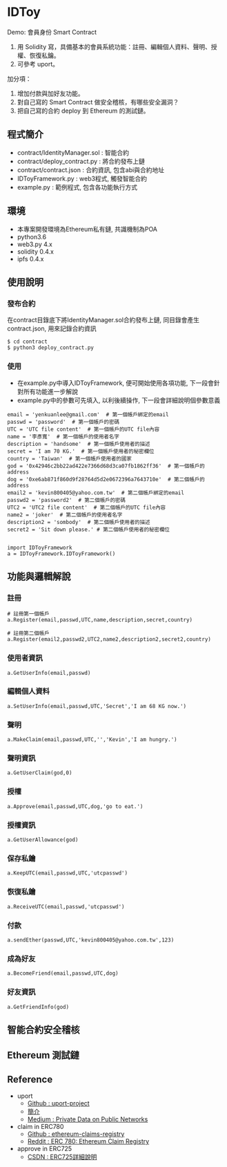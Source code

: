 # IDToy
Demo: 會員身份 Smart Contract
1. 用 Solidity 寫，具備基本的會員系統功能：註冊、編輯個人資料、聲明、授權、恢復私鑰。
2. 可參考 uport。

加分項：
1. 增加付款與加好友功能。
2. 對自己寫的 Smart Contract 做安全稽核，有哪些安全漏洞？
3. 把自己寫的合約 deploy 到 Ethereum 的測試鏈。

## 程式簡介
- contract/IdentityManager.sol : 智能合約
- contract/deploy_contract.py : 將合約發布上鏈
- contract/contract.json : 合約資訊, 包含abi與合約地址
- IDToyFramework.py : web3程式, 觸發智能合約
- example.py : 範例程式, 包含各功能執行方式


## 環境
- 本專案開發環境為Ethereum私有鏈, 共識機制為POA
- python3.6
- web3.py 4.x
- solidity 0.4.x
- ipfs 0.4.x

## 使用說明
### 發布合約
在contract目錄底下將IdentityManager.sol合約發布上鏈, 同目錄會產生contract.json, 用來記錄合約資訊
```
$ cd contract
$ python3 deploy_contract.py
```
### 使用
- 在example.py中導入IDToyFramework, 便可開始使用各項功能, 下一段會針對所有功能進一步解說
- example.py中的參數可先填入, 以利後續操作, 下一段會詳細說明個參數意義
```
email = 'yenkuanlee@gmail.com'  # 第一個帳戶綁定的email
passwd = 'password'  # 第一個帳戶的密碼
UTC = 'UTC file content'  # 第一個帳戶的UTC file內容
name = '李彥寬'  # 第一個帳戶的使用者名字
description = 'handsome'  # 第一個帳戶使用者的描述
secret = 'I am 70 KG.'  # 第一個帳戶使用者的秘密欄位
country = 'Taiwan'  # 第一個帳戶使用者的國家
god = '0x42946c2bb22ad422e7366d68d3ca07fb1862ff36'  # 第一個帳戶的address
dog = '0xe6ab871f860d9f28764d5d2e0672396a7643710e'  # 第二個帳戶的address
email2 = 'kevin800405@yahoo.com.tw'  # 第二個帳戶綁定的email
passwd2 = 'password2'  # 第二個帳戶的密碼
UTC2 = 'UTC2 file content'  # 第二個帳戶的UTC file內容
name2 = 'joker'  # 第二個帳戶的使用者名字
description2 = 'sombody'  # 第二個帳戶使用者的描述
secret2 = 'Sit down please.' # 第二個帳戶使用者的秘密欄位


import IDToyFramework
a = IDToyFramework.IDToyFramework()
```

## 功能與邏輯解說
### 註冊
```
# 註冊第一個帳戶
a.Register(email,passwd,UTC,name,description,secret,country)

# 註冊第二個帳戶
a.Register(email2,passwd2,UTC2,name2,description2,secret2,country)
```
### 使用者資訊
```
a.GetUserInfo(email,passwd)
```
### 編輯個人資料
```
a.SetUserInfo(email,passwd,UTC,'Secret','I am 68 KG now.')
```
### 聲明
```
a.MakeClaim(email,passwd,UTC,'','Kevin','I am hungry.')
```
### 聲明資訊
```
a.GetUserClaim(god,0)
```
### 授權
```
a.Approve(email,passwd,UTC,dog,'go to eat.')
```
### 授權資訊
```
a.GetUserAllowance(god)
```
### 保存私鑰
```
a.KeepUTC(email,passwd,UTC,'utcpasswd')
```
### 恢復私鑰
```
a.ReceiveUTC(email,passwd,'utcpasswd')
```
### 付款
```
a.sendEther(passwd,UTC,'kevin800405@yahoo.com.tw',123)
```
### 成為好友
```
a.BecomeFriend(email,passwd,UTC,dog)
```
### 好友資訊
```
a.GetFriendInfo(god)
```

## 智能合約安全稽核

## Ethereum 測試鏈

## Reference
- uport
  - [Github : uport-project](https://github.com/uport-project)
  - [簡介](https://www.jianshu.com/p/12a2454440bf)
  - [Medium : Private Data on Public Networks](https://medium.com/uport/private-data-on-public-networks-ab1086a137d8)
- claim in ERC780
  - [Github : ethereum-claims-registry](https://github.com/uport-project/ethereum-claims-registry/blob/master/contracts/EthereumClaimsRegistry.sol)
  - [Reddit : ERC 780: Ethereum Claim Registry](https://www.reddit.com/r/ethereum/comments/7gewn7/erc_780_ethereum_claim_registry/)
- approve in ERC725
  - [CSDN : ERC725詳細說明](https://blog.csdn.net/diandianxiyu_geek/article/details/79467671)
